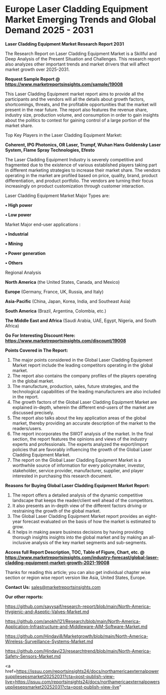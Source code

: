 # Europe Laser Cladding Equipment Market Emerging Trends and Global Demand 2025 - 2031

<strong>Laser Cladding Equipment Market Research Report 2031</strong>

The Research Report on Laser Cladding Equipment Market is a Skillful and Deep Analysis of the Present Situation and Challenges. This research report also analyzes other important trends and market drivers that will affect market growth over 2025-2031.

<strong>Request Sample Report @ <a href=https://www.marketreportsinsights.com/sample/19008>https://www.marketreportsinsights.com/sample/19008</a></strong>

This Laser Cladding Equipment market report aims to provide all the participants and the vendors will all the details about growth factors, shortcomings, threats, and the profitable opportunities that the market will present in the near future. The report also features the revenue share, industry size, production volume, and consumption in order to gain insights about the politics to contest for gaining control of a large portion of the market share.

Top Key Players in the Laser Cladding Equipment Market:

<strong>Coherent, IPG Photonics, OR Laser, Trumpf, Wuhan Hans Goldensky Laser System, Flame Spray Technologies, Efesto</strong>

The Laser Cladding Equipment Industry is severely competitive and fragmented due to the existence of various established players taking part in different marketing strategies to increase their market share. The vendors operating in the market are profiled based on price, quality, brand, product differentiation, and product portfolio. The vendors are turning their focus increasingly on product customization through customer interaction.

Laser Cladding Equipment Market Major Types are:

<strong>• High power

• Low power</strong>

Market Major end-user applications :

<strong>• Industrial

• Mining

• Power generation

• Others</strong>

Regional Analysis

</u><strong><b>North America</b></strong> (the United States, Canada, and Mexico)

<strong><b>Europe </b></strong>(Germany, France, UK, Russia, and Italy)

<strong><b>Asia-Pacific</b></strong> (China, Japan, Korea, India, and Southeast Asia)

<strong><b>South America</b></strong> (Brazil, Argentina, Colombia, etc.)

<strong><b>The Middle East and Africa</b></strong> (Saudi Arabia, UAE, Egypt, Nigeria, and South Africa)

<strong>Go For Interesting Discount Here: <a href=https://www.marketreportsinsights.com/discount/19008>https://www.marketreportsinsights.com/discount/19008</a></strong>

<strong>Points Covered in The Report:</strong>
<ol>
  <li>The major points considered in the Global Laser Cladding Equipment Market report include the leading competitors operating in the global market.</li>
  <li>The report also contains the company profiles of the players operating in the global market.</li>
  <li>The manufacture, production, sales, future strategies, and the technological capabilities of the leading manufacturers are also included in the report.</li>
  <li>The growth factors of the Global Laser Cladding Equipment Market are explained in-depth, wherein the different end-users of the market are discussed precisely.</li>
  <li>The report also talks about the key application areas of the global market, thereby providing an accurate description of the market to the readers/users.</li>
  <li>The report incorporates the SWOT analysis of the market. In the final section, the report features the opinions and views of the industry experts and professionals. The experts analyzed the export/import policies that are favorably influencing the growth of the Global Laser Cladding Equipment Market.</li>
  <li>The report on the Global Laser Cladding Equipment Market is a worthwhile source of information for every policymaker, investor, stakeholder, service provider, manufacturer, supplier, and player interested in purchasing this research document.</li>
</ol>
<strong>Reasons for Buying Global Laser Cladding Equipment Market Report:</strong>

<ol>
  <li>The report offers a detailed analysis of the dynamic competitive landscape that keeps the reader/client well ahead of the competitors.</li>
  <li>It also presents an in-depth view of the different factors driving or restraining the growth of the global market.</li>
  <li>The Global Laser Cladding Equipment Market report provides an eight-year forecast evaluated on the basis of how the market is estimated to grow.</li>
  <li>It helps in making aware business decisions by having providing thorough insights insights into the global market and by making an all-inclusive analysis of the key market segments and sub-segments.</li>
</ol>
<strong>Access full Report Description, TOC, Table of Figure, Chart, etc. @ <a href=https://www.marketreportsinsights.com/industry-forecast/global-laser-cladding-equipment-market-growth-2021-19008>https://www.marketreportsinsights.com/industry-forecast/global-laser-cladding-equipment-market-growth-2021-19008</a></strong>


Thanks for reading this article; you can also get individual chapter wise section or region wise report version like Asia, United States, Europe.

<strong>Contact Us:</strong>
sales@marketreportsinsights.com

<strong>Our other reports:</strong>

<a href=https://github.com/sayysaif/research-report/blob/main/North-America-Hygienic-and-Aseptic-Valves-Market.md>https://github.com/sayysaif/research-report/blob/main/North-America-Hygienic-and-Aseptic-Valves-Market.md</a>

<a href=https://github.com/anokhi121/Research/blob/main/North-America-Application-Infrastructure-and-Middleware-AIM-Software-Market.md>https://github.com/anokhi121/Research/blob/main/North-America-Application-Infrastructure-and-Middleware-AIM-Software-Market.md</a>

<a href=https://github.com/Hindavi8/Marketgrowth/blob/main/North-America-Wireless-Surveillance-Systems-Market.md>https://github.com/Hindavi8/Marketgrowth/blob/main/North-America-Wireless-Surveillance-Systems-Market.md</a>

<a href=https://github.com/Hindavi23/researchtrend/blob/main/North-America-Safety-Sensors-Market.md>https://github.com/Hindavi23/researchtrend/blob/main/North-America-Safety-Sensors-Market.md</a>

<a href=https://issuu.com/reportsinsights24/docs/northamericaexternalpowersuppliesepsmarket20252031?cta=post-publish-view-live>https://issuu.com/reportsinsights24/docs/northamericaexternalpowersuppliesepsmarket20252031?cta=post-publish-view-live</a>"
